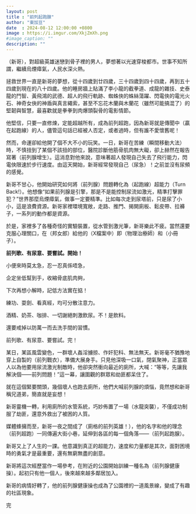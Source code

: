 ```yaml
---
layout: post
title : "前列起跑腺"
author: "東加豆"
date  : 2024-08-12 12:00:00 +0800
image : https://i.imgur.com/XkjZmXh.png
#image_caption: ""
description: ""
---
```


（新哥），對超級英雄迷戀到骨子裡的男人，夢想著以光速穿梭都市。世事不知所謂，繼續烏煙瘴氣，人民水深火熱。

<!--more-->

拯救世界一直是新哥的夢想，從十四歲到廿四歲，三十四歲到四十四歲，再到五十四歲到現在的八十四歲。他的睡房牆上貼滿了李小龍的截拳道、成龍的雜技、史泰龍的鬥智、黃飛鴻的武德、超人的飛行軌跡、蜘蛛俠的蛛絲蕩躍、閃電俠的電光火石、神奇女俠的神盾與真言繩索，甚至不忘花木蘭與木蘭花（雖然可能搞混了）的堅韌與智慧，最喜歡就是拳拳到肉爆頭裂骨的電影情節。

他堅信，只要一直修煉，定能超越所有，成為前列超跑，因為新哥就是傳聞中（贏在起跑線）的人，儘管這句話已經被人否定，或者過時，但有誰不愛懷舊呢！

然而，命運卻給他開了個不大不小的玩笑。一日，新哥在苦練（瞬間移動大法）時，不慎扭到了某個不該扭的部位，醫院診斷他筋骨肌肉無大礙，卻上赫然在報告寫著（前列腺增生）。這消息對他來說，意味著超人發現自己失去了飛行能力，閃電俠限速於步行速度。由這天開始，新哥經常發現自己（尿急）！之前並沒有尿頻的感覺。

新哥不甘心，他開始研究如何將（前列腺）問題轉化為（起跑線）超能力（Turn Back!）。他想像“如果前列腺是引擎，那是不是能控制尿流如激光，精準打擊罪犯？”世界那麼烏煙瘴氣，做事一定要精準。比如每次走到尿塔前，只是尿了小小，這是浪費資源。新哥家裡環境寬敞，走路、推門、揭開廁板、鬆皮帶、拉褲子，一系列的動作都是資源。

於是，家裡多了各種奇怪的實驗裝置，從水管到激光筆，新哥樂此不疲。當然還要克服心理關口，在（邦女郎）給他的（X檔案中）即（物理治療師）和（小冊子）。

__前列歌、有尿意、要嘗試。開始！__

小便來時莫太急，忍一忍真係唔急，

企定坐低幫到手，收縮骨底肌肉夠，

下次再想小解時，記低方法實在掂！

練功、耍劍、看真經，均可分散注意力。

酒精、奶茶、咖排、一切謝絕刺激飲尿。不！是飲料。

還要戒掉以防萬一而去洗手間的習慣。

前列歌、有尿意、要嘗試。完！

某日，某區風雲變色，一群壞人姦淫擄掠、作奸犯科、無法無天。新哥毫不猶豫地穿上自製的（前列戰衣），準備大展身手。只見他深吸一口氣，閉氣聚神，正當眾人以為他要用尿流激光制敵時，他卻突然衝向最近的廁所，大喊：“等等，先讓我解決個——前列問題！”這一幕，讓圍觀的群眾和劫匪都呆住了。

就在這個緊要關頭，幾個壞人也跑去廁所，他們大喊前列腺的煩惱，竟然想和新哥稱兄道弟，簡直就是妄想！

新哥靈機一轉，利用廁所的水管系統，巧妙佈置了一場（水龍突襲），不僅成功制服了劫匪，還意外救出了被困的人質。

媒體蜂擁而至，新哥一夜之間成了（廁格的前列英雄！），他的名字和他的理念（前列超跑）一同傳遍大街小巷，延伸到各區的每一個角落——（前列起跑腺）。

新哥又上了人生的一課。他意識到真正的超能力，速度和力量都是其次，面對困境時的勇氣才是最重要，還有無窮無盡的創意。

新哥將這次經歷當作一場參考，在附近的公園開始訓練一種名為（前列腺健康操）。起初只有他一個人，後來越來越多鄰居加入。

新哥的病情好轉了，他的前列腺健康操也成為了公園裡的一道風景線，變成了有趣的社區現象。

完

<!--END-->